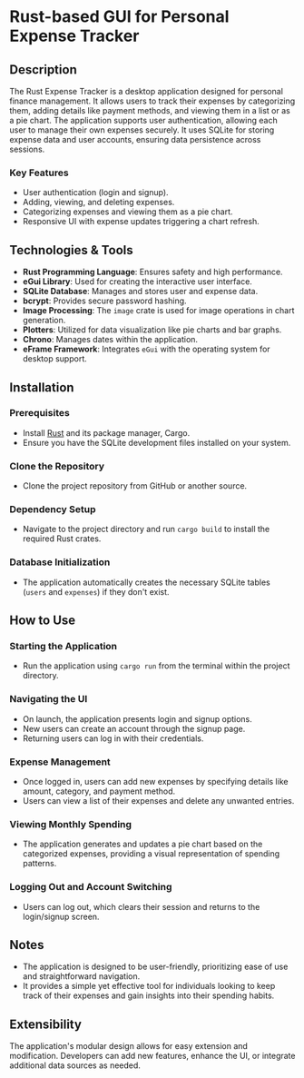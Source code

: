 # Rust-based GUI for Personal Expense Tracker

## Description
The Rust Expense Tracker is a desktop application designed for personal finance management. It allows users to track their expenses by categorizing them, adding details like payment methods, and viewing them in a list or as a pie chart. The application supports user authentication, allowing each user to manage their own expenses securely. It uses SQLite for storing expense data and user accounts, ensuring data persistence across sessions.

### Key Features
- User authentication (login and signup).
- Adding, viewing, and deleting expenses.
- Categorizing expenses and viewing them as a pie chart.
- Responsive UI with expense updates triggering a chart refresh.

## Technologies & Tools
- **Rust Programming Language**: Ensures safety and high performance.
- **eGui Library**: Used for creating the interactive user interface.
- **SQLite Database**: Manages and stores user and expense data.
- **bcrypt**: Provides secure password hashing.
- **Image Processing**: The `image` crate is used for image operations in chart generation.
- **Plotters**: Utilized for data visualization like pie charts and bar graphs.
- **Chrono**: Manages dates within the application.
- **eFrame Framework**: Integrates `eGui` with the operating system for desktop support.


## Installation

### Prerequisites
- Install [Rust](https://www.rust-lang.org/tools/install) and its package manager, Cargo.
- Ensure you have the SQLite development files installed on your system.

### Clone the Repository
- Clone the project repository from GitHub or another source.

### Dependency Setup
- Navigate to the project directory and run `cargo build` to install the required Rust crates.

### Database Initialization
- The application automatically creates the necessary SQLite tables (`users` and `expenses`) if they don't exist.

## How to Use

### Starting the Application
- Run the application using `cargo run` from the terminal within the project directory.

### Navigating the UI
- On launch, the application presents login and signup options.
- New users can create an account through the signup page.
- Returning users can log in with their credentials.

### Expense Management
- Once logged in, users can add new expenses by specifying details like amount, category, and payment method.
- Users can view a list of their expenses and delete any unwanted entries.

### Viewing Monthly Spending
- The application generates and updates a pie chart based on the categorized expenses, providing a visual representation of spending patterns.

### Logging Out and Account Switching
- Users can log out, which clears their session and returns to the login/signup screen.

## Notes
- The application is designed to be user-friendly, prioritizing ease of use and straightforward navigation.
- It provides a simple yet effective tool for individuals looking to keep track of their expenses and gain insights into their spending habits.

## Extensibility
The application's modular design allows for easy extension and modification. Developers can add new features, enhance the UI, or integrate additional data sources as needed.
